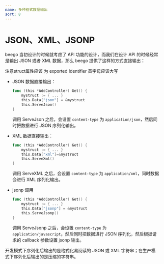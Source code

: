 ```yaml
---
name: 多种格式数据输出
sort: 8
---
```


# JSON、XML、JSONP

beego 当初设计的时候就考虑了 API 功能的设计，而我们在设计 API 的时候经常是输出 JSON 或者 XML 数据，那么 beego 提供了这样的方式直接输出：

注意struct属性应该 为 exported Identifier
首字母应该大写
- JSON 数据直接输出：

	```go
	func (this *AddController) Get() {
		mystruct := { ... }
		this.Data["json"] = &mystruct
		this.ServeJson()
	}
	```
	调用 ServeJson 之后，会设置 `content-type` 为 `application/json`，然后同时把数据进行 JSON 序列化输出。

- XML 数据直接输出：
	
	```go
	func (this *AddController) Get() {
		mystruct := { ... }
		this.Data["xml"]=&mystruct
		this.ServeXml()
	}
	```
	调用 ServeXML 之后，会设置 `content-type` 为 `application/xml`，同时数据会进行 XML 序列化输出。

- jsonp 调用

	```go
	func (this *AddController) Get() {
		mystruct := { ... }
		this.Data["jsonp"] = &mystruct
		this.ServeJsonp()
	}
	```
	调用 ServeJsonp 之后，会设置 `content-type` 为 `application/javascript`，然后同时把数据进行 JSON 序列化，然后根据请求的 callback 参数设置 jsonp 输出。
	
	
开发模式下序列化后输出的是格式化易阅读的 JSON 或 XML 字符串；在生产模式下序列化后输出的是压缩的字符串。
